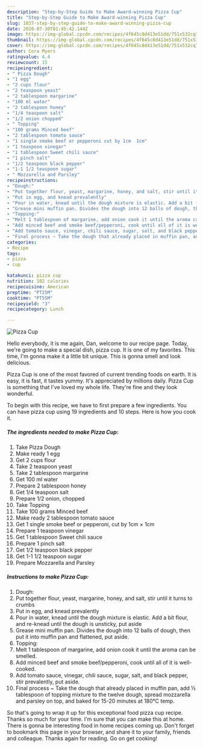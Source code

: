 ```yaml
---
description: "Step-by-Step Guide to Make Award-winning Pizza Cup"
title: "Step-by-Step Guide to Make Award-winning Pizza Cup"
slug: 1837-step-by-step-guide-to-make-award-winning-pizza-cup
date: 2020-07-30T01:45:42.144Z
image: https://img-global.cpcdn.com/recipes/4f645c8d413e51dd/751x532cq70/pizza-cup-recipe-main-photo.jpg
thumbnail: https://img-global.cpcdn.com/recipes/4f645c8d413e51dd/751x532cq70/pizza-cup-recipe-main-photo.jpg
cover: https://img-global.cpcdn.com/recipes/4f645c8d413e51dd/751x532cq70/pizza-cup-recipe-main-photo.jpg
author: Cora Myers
ratingvalue: 4.4
reviewcount: 15
recipeingredient:
- " Pizza Dough"
- "1 egg"
- "2 cups flour"
- "2 teaspoon yeast"
- "2 tablespoon margarine"
- "100 ml water"
- "2 tablespoon honey"
- "1/4 teaspoon salt"
- "1/2 onion chopped"
- " Topping"
- "100 grams Minced beef"
- "2 tablespoon tomato sauce"
- "1 single smoke beef or pepperoni cut by 1cm  1cm"
- "1 teaspoon vinegar"
- "1 tablespoon Sweet chili sauce"
- "1 pinch salt"
- "1/2 teaspoon black pepper"
- "1-1 1/2 teaspoon sugar"
- " Mozzarella and Parsley"
recipeinstructions:
- "Dough:"
- "Put together flour, yeast, margarine, honey, and salt, stir until it turns to crumbs"
- "Put in egg, and knead prevalently"
- "Pour in water, knead until the dough mixture is elastic. Add a bit flour, and re-knead until the dough is unsticky, put aside"
- "Grease mini muffin pan. Divides the dough into 12 balls of dough, then put it into muffin pan and flattened, put aside."
- "Topping:"
- "Melt 1 tablespoon of margarine, add onion cook it until the aroma can be smelled."
- "Add minced beef and smoke beef/pepperoni, cook until all of it is well-cooked."
- "Add tomato sauce, vinegar, chili sauce, sugar, salt, and black pepper, stir prevalently, put aside."
- "Final process ~ Take the dough that already placed in muffin pan, add ½ tablespoon of topping mixture to the twelve dough, spread mozzarella and parsley on top, and baked for 15-20 minutes at 180°C temp."
categories:
- Recipe
tags:
- pizza
- cup

katakunci: pizza cup 
nutrition: 102 calories
recipecuisine: American
preptime: "PT25M"
cooktime: "PT55M"
recipeyield: "3"
recipecategory: Lunch

---
```



![Pizza Cup](https://img-global.cpcdn.com/recipes/4f645c8d413e51dd/751x532cq70/pizza-cup-recipe-main-photo.jpg)

Hello everybody, it is me again, Dan, welcome to our recipe page. Today, we're going to make a special dish, pizza cup. It is one of my favorites. This time, I'm gonna make it a little bit unique. This is gonna smell and look delicious.



Pizza Cup is one of the most favored of current trending foods on earth. It is easy, it is fast, it tastes yummy. It's appreciated by millions daily. Pizza Cup is something that I've loved my whole life. They're fine and they look wonderful.


To begin with this recipe, we have to first prepare a few ingredients. You can have pizza cup using 19 ingredients and 10 steps. Here is how you cook it.

<!--inarticleads1-->

##### The ingredients needed to make Pizza Cup:

1. Take  Pizza Dough
1. Make ready 1 egg
1. Get 2 cups flour
1. Take 2 teaspoon yeast
1. Take 2 tablespoon margarine
1. Get 100 ml water
1. Prepare 2 tablespoon honey
1. Get 1/4 teaspoon salt
1. Prepare 1/2 onion, chopped
1. Take  Topping
1. Take 100 grams Minced beef
1. Make ready 2 tablespoon tomato sauce
1. Get 1 single smoke beef or pepperoni, cut by 1cm × 1cm
1. Prepare 1 teaspoon vinegar
1. Get 1 tablespoon Sweet chili sauce
1. Prepare 1 pinch salt
1. Get 1/2 teaspoon black pepper
1. Get 1-1 1/2 teaspoon sugar
1. Prepare  Mozzarella and Parsley




<!--inarticleads2-->

##### Instructions to make Pizza Cup:

1. Dough:
1. Put together flour, yeast, margarine, honey, and salt, stir until it turns to crumbs
1. Put in egg, and knead prevalently
1. Pour in water, knead until the dough mixture is elastic. Add a bit flour, and re-knead until the dough is unsticky, put aside
1. Grease mini muffin pan. Divides the dough into 12 balls of dough, then put it into muffin pan and flattened, put aside.
1. Topping:
1. Melt 1 tablespoon of margarine, add onion cook it until the aroma can be smelled.
1. Add minced beef and smoke beef/pepperoni, cook until all of it is well-cooked.
1. Add tomato sauce, vinegar, chili sauce, sugar, salt, and black pepper, stir prevalently, put aside.
1. Final process ~ Take the dough that already placed in muffin pan, add ½ tablespoon of topping mixture to the twelve dough, spread mozzarella and parsley on top, and baked for 15-20 minutes at 180°C temp.




So that's going to wrap it up for this exceptional food pizza cup recipe. Thanks so much for your time. I'm sure that you can make this at home. There is gonna be interesting food in home recipes coming up. Don't forget to bookmark this page in your browser, and share it to your family, friends and colleague. Thanks again for reading. Go on get cooking!

